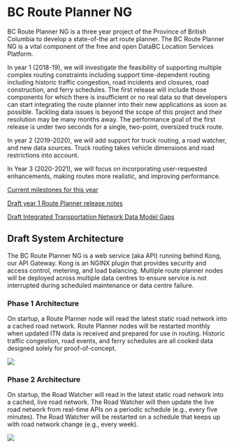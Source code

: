 # BC Route Planner NG
BC Route Planner NG is a three year project of the Province of British Columbia to develop a state-of-the art route planner. The BC Route Planner NG is a vital component of the free and open DataBC Location Services Platform.

In year 1 (2018-19), we will investigate the feasibility of supporting multiple complex routing constraints including support time-dependent routing including historic traffic congestion, road incidents and closures, road construction, and ferry schedules. The first release will include those components for which there is insufficient or no real data so that developers can start integrating the route planner into their new applications as soon as possible. Tackling data issues is beyond the scope of this project and their resolution may be many months away. The performance goal of the first release is under two seconds for a single, two-point, oversized truck route.

In year 2 (2019-2020), we will add support for truck routing, a road watcher, and new data sources. Truck routing takes vehicle dimensions and road restrictions into account.

In Year 3 (2020-2021), we will focus on incorporating user-requested enhancements, making routes more realistic, and improving performance.

[Current milestones for this year](https://github.com/bcgov/ols-router/milestones)

[Draft year 1 Route Planner release notes](https://github.com/bcgov/ols-router/issues/75)

[Draft Integrated Transportation Network Data Model Gaps](https://github.com/bcgov/ols-router/blob/master/ITN-Data-Mode-Gaps.md)

## Draft System Architecture
The BC Route Planner NG is a web service (aka API) running behind Kong, our API Gateway. Kong is an NGINX plugin that provides security and access control, metering, and load balancing. Multiple route planner nodes will be deployed across multiple data centres to ensure service is not interrupted during scheduled maintenance or data centre failure.

### Phase 1 Architecture
On startup, a Route Planner node will read the latest static road network into a cached road network. Route Planner nodes will be restarted monthly when updated ITN data is received and prepared for use in routing. Historic traffic congestion, road events, and ferry schedules are all cooked data designed solely for proof-of-concept.

![](https://github.com/bcgov/ols-router/blob/master/BC-RPNG-Phase-1-Architecture.png)

### Phase 2 Architecture
On startup, the Road Watcher will read in the latest static road network into a cached, live road network. The Road Watcher will then update the live road network from real-time APIs on a periodic schedule (e.g., every five minutes). The Road Watcher will be restarted on a schedule that keeps up with road network change (e.g., every week).

![](https://github.com/bcgov/ols-router/blob/master/BC%20RPNG-Phase-2-Architecture.png)
